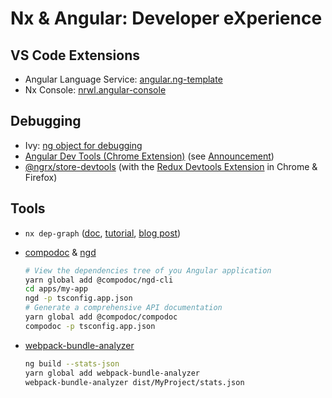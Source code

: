 # Nx & Angular: Developer eXperience

## VS Code Extensions

- Angular Language Service: [angular.ng-template](https://marketplace.visualstudio.com/items?itemName=Angular.ng-template)
- Nx Console: [nrwl.angular-console](https://marketplace.visualstudio.com/items?itemName=nrwl.angular-console)

## Debugging

- Ivy: [ng object for debugging](https://v9.angular.io/api/core/global)
- [Angular Dev Tools (Chrome Extension)](https://chrome.google.com/webstore/detail/angular-devtools/ienfalfjdbdpebioblfackkekamfmbnh) (see [Announcement](https://blog.angular.io/introducing-angular-devtools-2d59ff4cf62f))
- [\@ngrx/store-devtools](https://ngrx.io/guide/store-devtools) (with the [Redux Devtools Extension](https://github.com/zalmoxisus/redux-devtools-extension/) in Chrome & Firefox)

## Tools

- `nx dep-graph` ([doc](https://nx.dev/latest/angular/cli/dep-graph), [tutorial](https://nx.dev/latest/angular/tutorial/09-dep-graph), [blog post](https://blog.nrwl.io/plugging-into-the-dependency-graph-construction-for-nx-bc79814f5521))
- [compodoc](https://compodoc.app/) & [ngd](https://github.com/compodoc/ngd)

  ```bash
  # View the dependencies tree of you Angular application
  yarn global add @compodoc/ngd-cli
  cd apps/my-app
  ngd -p tsconfig.app.json
  # Generate a comprehensive API documentation
  yarn global add @compodoc/compodoc
  compodoc -p tsconfig.app.json
  ```

- [webpack-bundle-analyzer](https://www.npmjs.com/package/webpack-bundle-analyzer)

  ```bash
  ng build --stats-json
  yarn global add webpack-bundle-analyzer
  webpack-bundle-analyzer dist/MyProject/stats.json
  ```
